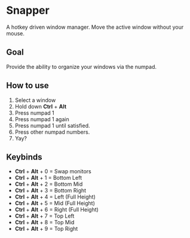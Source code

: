 # Snapper
A hotkey driven window manager. Move the active window without your mouse.

## Goal
Provide the ability to organize your windows via the numpad.

## How to use
1. Select a window
2. Hold down **Ctrl** + **Alt**
3. Press numpad 1
4. Press numpad 1 again
5. Press numpad 1 until satisfied.
6. Press other numpad numbers.
7. Yay?

## Keybinds
- **Ctrl** + **Alt** + 0 = Swap monitors
- **Ctrl** + **Alt** + 1 = Bottom Left
- **Ctrl** + **Alt** + 2 = Bottom Mid
- **Ctrl** + **Alt** + 3 = Bottom Right
- **Ctrl** + **Alt** + 4 = Left (Full Height)
- **Ctrl** + **Alt** + 5 = Mid (Full Height)
- **Ctrl** + **Alt** + 6 = Right (Full Height)
- **Ctrl** + **Alt** + 7 = Top Left
- **Ctrl** + **Alt** + 8 = Top Mid
- **Ctrl** + **Alt** + 9 = Top Right
